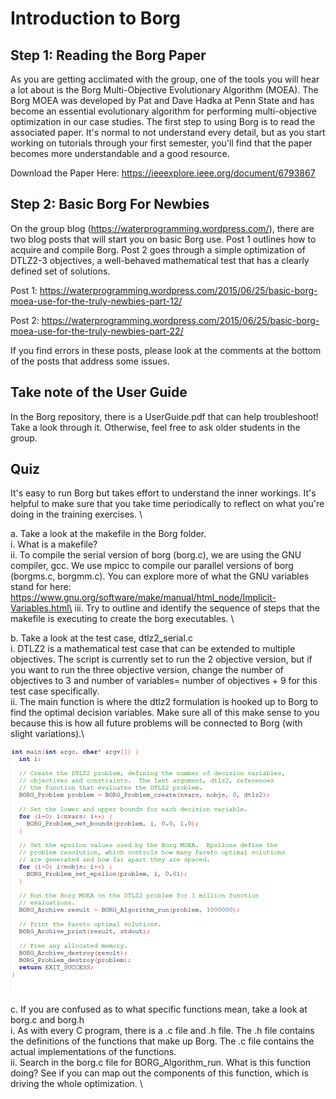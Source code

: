# Introduction to Borg

## Step 1: Reading the Borg Paper 

As you are getting acclimated with the group, one of the tools you will hear a lot about is the Borg Multi-Objective Evolutionary Algorithm (MOEA). The Borg MOEA was developed by Pat and Dave Hadka at Penn State and has become an essential evolutionary algorithm for performing multi-objective optimization in our case studies. The first step to using Borg is to read the associated paper. It's normal to not understand every detail, but as you start working on tutorials through your first semester, you'll find that the paper becomes more understandable and a good resource.   


Download the Paper Here: https://ieeexplore.ieee.org/document/6793867

## Step 2: Basic Borg For Newbies 

On the group blog (https://waterprogramming.wordpress.com/), there are two blog posts that will start you on basic Borg use. Post 1 outlines how to acquire and compile Borg. Post 2 goes through a simple optimization of DTLZ2-3 objectives, a well-behaved mathematical test that has a clearly defined set of solutions.    

Post 1: https://waterprogramming.wordpress.com/2015/06/25/basic-borg-moea-use-for-the-truly-newbies-part-12/

Post 2: https://waterprogramming.wordpress.com/2015/06/25/basic-borg-moea-use-for-the-truly-newbies-part-22/


If you find errors in these posts, please look at the comments at the bottom of the posts that address some issues. 
  


## Take note of the User Guide
In the Borg repository, there is a UserGuide.pdf that can help troubleshoot! Take a look through it. Otherwise, feel free to ask older students in the group. 


## Quiz

It's easy to run Borg but takes effort to understand the inner workings. It's helpful to make sure that you take time periodically to reflect on what you're doing in the training exercises.  \

a.	Take a look at the makefile in the Borg folder.\
	i.	What is a makefile? \
	ii.	To compile the serial version of borg (borg.c), we are using the GNU compiler, gcc. We use mpicc to compile our parallel versions of borg (borgms.c, borgmm.c). You can explore more of what the GNU variables stand for here: https://www.gnu.org/software/make/manual/html_node/Implicit-Variables.html\
	iii. Try to outline and identify the sequence of steps that the makefile is executing to create the borg executables. \


b.	Take a look at the test case, dtlz2_serial.c\
	i.	DTLZ2 is a mathematical test case that can be extended to multiple objectives. The script is currently set to run the 2 objective version, but if you want to run the three objective version, change the number of objectives to 3 and number of variables= number of objectives + 9 for this test case specifically. \
	ii.	The main function is where the dtlz2 formulation is hooked up to Borg to find the optimal decision variables. Make sure all of this make sense to you because this is how all future problems will be connected to Borg (with slight variations).\



![mobaxterm](Borg_Main.png "Borg main function")


c.	If you are confused as to what specific functions mean, take a look at borg.c and borg.h\
	i. As with every C program, there is a .c file and .h file. The .h file contains the definitions of the functions that make up Borg. The .c file contains the actual implementations of the functions. \
	ii. Search in the borg.c file for BORG_Algorithm_run. What is this function doing? See if you can map out the components of this function, which is driving the whole optimization. \
